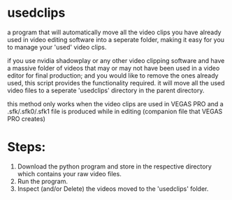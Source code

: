 # usedclips
a program that will automatically move all the video clips you have already used in video editing software into a seperate folder, making it easy for you to manage your 'used' video clips. 

if you use nvidia shadowplay or any other video clipping software and have a massive folder of videos that may or may not have been used in a video editor for final production; and you would like to remove the ones already used, this script provides the functionality required. it will move all the used video files to a seperate 'usedclips' directory in the parent directory. 

this method only works when the video clips are used in VEGAS PRO and a .sfk/.sfk0/.sfk1 file is produced while in editing (companion file that VEGAS PRO creates)

# Steps:

1. Download the python program and store in the respective directory which contains your raw video files.
2. Run the program.
3. Inspect (and/or Delete) the videos moved to the 'usedclips' folder.
